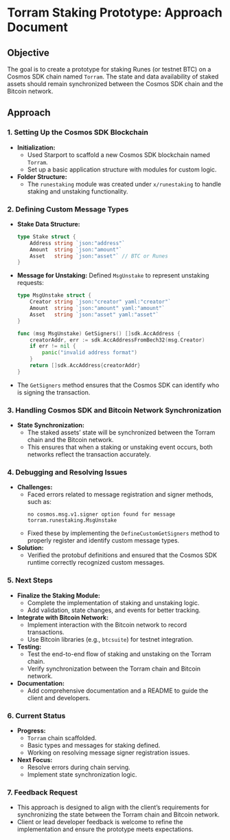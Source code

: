 # Torram Staking Prototype: Approach Document

## **Objective**

The goal is to create a prototype for staking Runes (or testnet BTC) on a Cosmos SDK chain named `Torram`. The state and data availability of staked assets should remain synchronized between the Cosmos SDK chain and the Bitcoin network.

## **Approach**

### **1. Setting Up the Cosmos SDK Blockchain**

- **Initialization:**
  - Used Starport to scaffold a new Cosmos SDK blockchain named `Torram`.
  - Set up a basic application structure with modules for custom logic.
- **Folder Structure:**
  - The `runestaking` module was created under `x/runestaking` to handle staking and unstaking functionality.

### **2. Defining Custom Message Types**

- **Stake Data Structure:**
  ```go
  type Stake struct {
      Address string `json:"address"`
      Amount  string `json:"amount"`
      Asset   string `json:"asset"` // BTC or Runes
  }
  ```
- **Message for Unstaking:**
  Defined `MsgUnstake` to represent unstaking requests:

  ```go
  type MsgUnstake struct {
      Creator string `json:"creator" yaml:"creator"`
      Amount  string `json:"amount" yaml:"amount"`
      Asset   string `json:"asset" yaml:"asset"`
  }

  func (msg MsgUnstake) GetSigners() []sdk.AccAddress {
      creatorAddr, err := sdk.AccAddressFromBech32(msg.Creator)
      if err != nil {
          panic("invalid address format")
      }
      return []sdk.AccAddress{creatorAddr}
  }
  ```

- The `GetSigners` method ensures that the Cosmos SDK can identify who is signing the transaction.

### **3. Handling Cosmos SDK and Bitcoin Network Synchronization**

- **State Synchronization:**
  - The staked assets’ state will be synchronized between the Torram chain and the Bitcoin network.
  - This ensures that when a staking or unstaking event occurs, both networks reflect the transaction accurately.

### **4. Debugging and Resolving Issues**

- **Challenges:**
  - Faced errors related to message registration and signer methods, such as:
    ```
    no cosmos.msg.v1.signer option found for message torram.runestaking.MsgUnstake
    ```
  - Fixed these by implementing the `DefineCustomGetSigners` method to properly register and identify custom message types.
- **Solution:**
  - Verified the protobuf definitions and ensured that the Cosmos SDK runtime correctly recognized custom messages.

### **5. Next Steps**

- **Finalize the Staking Module:**
  - Complete the implementation of staking and unstaking logic.
  - Add validation, state changes, and events for better tracking.
- **Integrate with Bitcoin Network:**
  - Implement interaction with the Bitcoin network to record transactions.
  - Use Bitcoin libraries (e.g., `btcsuite`) for testnet integration.
- **Testing:**
  - Test the end-to-end flow of staking and unstaking on the Torram chain.
  - Verify synchronization between the Torram chain and Bitcoin network.
- **Documentation:**
  - Add comprehensive documentation and a README to guide the client and developers.

### **6. Current Status**

- **Progress:**
  - `Torram` chain scaffolded.
  - Basic types and messages for staking defined.
  - Working on resolving message signer registration issues.
- **Next Focus:**
  - Resolve errors during chain serving.
  - Implement state synchronization logic.

### **7. Feedback Request**

- This approach is designed to align with the client’s requirements for synchronizing the state between the Torram chain and Bitcoin network.
- Client or lead developer feedback is welcome to refine the implementation and ensure the prototype meets expectations.
